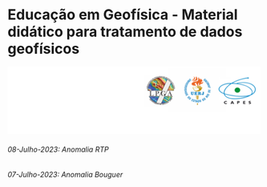 # Educação em Geofísica - Material didático para tratamento de dados geofísicos
![](https://github.com/lszam/ensino/blob/main/logos.png)

###### 08-Julho-2023: Anomalia RTP 
###### 07-Julho-2023: Anomalia Bouguer 
